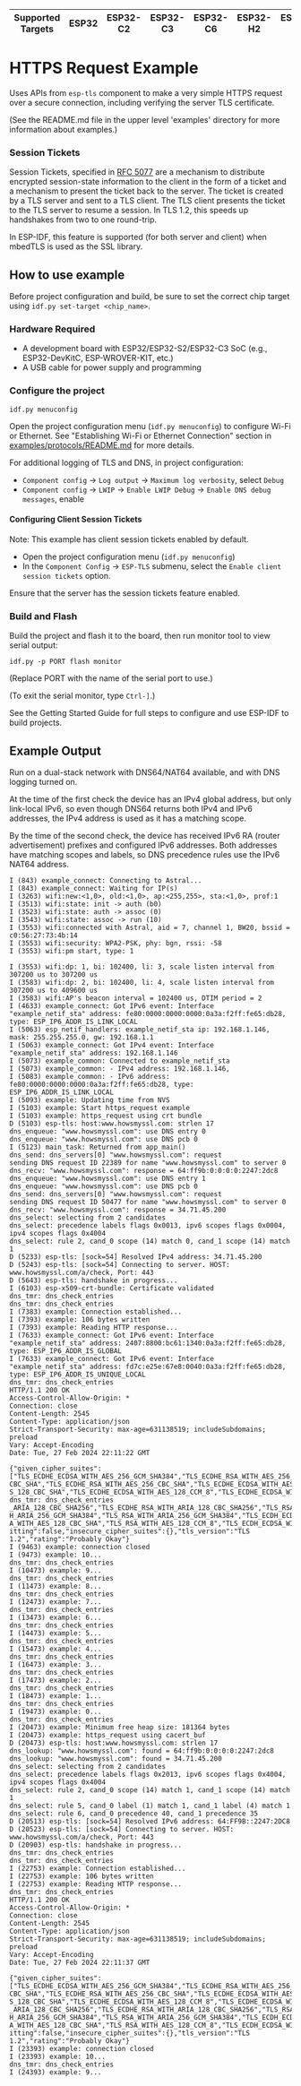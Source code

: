 | Supported Targets | ESP32 | ESP32-C2 | ESP32-C3 | ESP32-C6 | ESP32-H2 | ESP32-S2 | ESP32-S3 |
| ----------------- | ----- | -------- | -------- | -------- | -------- | -------- | -------- |

# HTTPS Request Example

Uses APIs from `esp-tls` component to make a very simple HTTPS request over a secure connection, including verifying the server TLS certificate.

(See the README.md file in the upper level 'examples' directory for more information about examples.)

### Session Tickets

Session Tickets, specified in [RFC 5077](https://datatracker.ietf.org/doc/html/rfc5077) are a mechanism to distribute encrypted
session-state information to the client in the form of a ticket and a mechanism to present the ticket back to the server.  The ticket is created by a TLS server and sent to a TLS client.  The TLS client presents the ticket to the TLS server to resume a session. In TLS 1.2, this speeds up handshakes from two to one round-trip.

In ESP-IDF, this feature is supported (for both server and client) when mbedTLS is used as the SSL library.

## How to use example
Before project configuration and build, be sure to set the correct chip target using `idf.py set-target <chip_name>`.

### Hardware Required

* A development board with ESP32/ESP32-S2/ESP32-C3 SoC (e.g., ESP32-DevKitC, ESP-WROVER-KIT, etc.)
* A USB cable for power supply and programming

### Configure the project

```
idf.py menuconfig
```

Open the project configuration menu (`idf.py menuconfig`) to configure Wi-Fi or Ethernet. See "Establishing Wi-Fi or Ethernet Connection" section in [examples/protocols/README.md](../../README.md) for more details.

For additional logging of TLS and DNS, in project configuration:

* `Component config` -> `Log output` -> `Maximum log verbosity`, select `Debug`
* `Component config` -> `LWIP` -> `Enable LWIP Debug` -> `Enable DNS debug messages`, enable

#### Configuring Client Session Tickets

Note: This example has client session tickets enabled by default.

* Open the project configuration menu (`idf.py menuconfig`)
* In the `Component Config` -> `ESP-TLS` submenu, select the `Enable client session tickets` option.

Ensure that the server has the session tickets feature enabled.

### Build and Flash

Build the project and flash it to the board, then run monitor tool to view serial output:

```
idf.py -p PORT flash monitor
```

(Replace PORT with the name of the serial port to use.)

(To exit the serial monitor, type ``Ctrl-]``.)

See the Getting Started Guide for full steps to configure and use ESP-IDF to build projects.

## Example Output

Run on a dual-stack network with DNS64/NAT64 available, and with DNS logging turned on.

At the time of the first check the device has an IPv4 global address, but only link-local IPv6, so even though DNS64 returns both IPv4 and IPv6 addresses, the IPv4 address is used as it has a matching scope.

By the time of the second check, the device has received IPv6 RA (router advertisement) prefixes and configured IPv6 addresses. Both addresses have matching scopes and labels, so DNS precedence rules use the IPv6 NAT64 address.

```
I (843) example_connect: Connecting to Astral...
I (843) example_connect: Waiting for IP(s)
I (3263) wifi:new:<1,0>, old:<1,0>, ap:<255,255>, sta:<1,0>, prof:1
I (3513) wifi:state: init -> auth (b0)
I (3523) wifi:state: auth -> assoc (0)
I (3543) wifi:state: assoc -> run (10)
I (3553) wifi:connected with Astral, aid = 7, channel 1, BW20, bssid = c0:56:27:73:4b:14
I (3553) wifi:security: WPA2-PSK, phy: bgn, rssi: -58
I (3553) wifi:pm start, type: 1

I (3553) wifi:dp: 1, bi: 102400, li: 3, scale listen interval from 307200 us to 307200 us
I (3583) wifi:dp: 2, bi: 102400, li: 4, scale listen interval from 307200 us to 409600 us
I (3583) wifi:AP's beacon interval = 102400 us, DTIM period = 2
I (4633) example_connect: Got IPv6 event: Interface "example_netif_sta" address: fe80:0000:0000:0000:0a3a:f2ff:fe65:db28, type: ESP_IP6_ADDR_IS_LINK_LOCAL
I (5063) esp_netif_handlers: example_netif_sta ip: 192.168.1.146, mask: 255.255.255.0, gw: 192.168.1.1
I (5063) example_connect: Got IPv4 event: Interface "example_netif_sta" address: 192.168.1.146
I (5073) example_common: Connected to example_netif_sta
I (5073) example_common: - IPv4 address: 192.168.1.146,
I (5083) example_common: - IPv6 address: fe80:0000:0000:0000:0a3a:f2ff:fe65:db28, type: ESP_IP6_ADDR_IS_LINK_LOCAL
I (5093) example: Updating time from NVS
I (5103) example: Start https_request example
I (5103) example: https_request using crt bundle
D (5103) esp-tls: host:www.howsmyssl.com: strlen 17
dns_enqueue: "www.howsmyssl.com": use DNS entry 0
dns_enqueue: "www.howsmyssl.com": use DNS pcb 0
I (5123) main_task: Returned from app_main()
dns_send: dns_servers[0] "www.howsmyssl.com": request
sending DNS request ID 22389 for name "www.howsmyssl.com" to server 0
dns_recv: "www.howsmyssl.com": response = 64:ff9b:0:0:0:0:2247:2dc8
dns_enqueue: "www.howsmyssl.com": use DNS entry 1
dns_enqueue: "www.howsmyssl.com": use DNS pcb 0
dns_send: dns_servers[0] "www.howsmyssl.com": request
sending DNS request ID 50477 for name "www.howsmyssl.com" to server 0
dns_recv: "www.howsmyssl.com": response = 34.71.45.200
dns_select: selecting from 2 candidates
dns_select: precedence labels flags 0x0013, ipv6 scopes flags 0x0004, ipv4 scopes flags 0x4004
dns_select: rule 2, cand_0 scope (14) match 0, cand_1 scope (14) match 1
D (5233) esp-tls: [sock=54] Resolved IPv4 address: 34.71.45.200
D (5243) esp-tls: [sock=54] Connecting to server. HOST: www.howsmyssl.com/a/check, Port: 443
D (5643) esp-tls: handshake in progress...
I (6103) esp-x509-crt-bundle: Certificate validated
dns_tmr: dns_check_entries
dns_tmr: dns_check_entries
I (7383) example: Connection established...
I (7393) example: 106 bytes written
I (7393) example: Reading HTTP response...
I (7633) example_connect: Got IPv6 event: Interface "example_netif_sta" address: 2407:8800:bc61:1340:0a3a:f2ff:fe65:db28, type: ESP_IP6_ADDR_IS_GLOBAL
I (7633) example_connect: Got IPv6 event: Interface "example_netif_sta" address: fd7c:e25e:67e8:0040:0a3a:f2ff:fe65:db28, type: ESP_IP6_ADDR_IS_UNIQUE_LOCAL
dns_tmr: dns_check_entries
HTTP/1.1 200 OK
Access-Control-Allow-Origin: *
Connection: close
Content-Length: 2545
Content-Type: application/json
Strict-Transport-Security: max-age=631138519; includeSubdomains; preload
Vary: Accept-Encoding
Date: Tue, 27 Feb 2024 22:11:22 GMT

{"given_cipher_suites":["TLS_ECDHE_ECDSA_WITH_AES_256_GCM_SHA384","TLS_ECDHE_RSA_WITH_AES_256_GCM_SHA384","TLS_ECDHE_ECDSA_WITH_AES_256_CCM","TLS_ECDHE_ECDSA_WITH_AES_256_CBC_SHA384","TLS_ECDHE_RSA_WITH_AES_256_CBC_SHA384","TLS_ECDHE_ECDSA_WITH_AES_256_
CBC_SHA","TLS_ECDHE_RSA_WITH_AES_256_CBC_SHA","TLS_ECDHE_ECDSA_WITH_AES_256_CCM_8","TLS_ECDHE_ECDSA_WITH_ARIA_256_GCM_SHA384","TLS_ECDHE_RSA_WITH_ARIA_256_GCM_SHA384","TLS_ECDHE_ECDSA_WITH_ARIA_256_CBC_SHA384","TLS_ECDHE_RSA_WITH_ARIA_256_CBC_SHA384","TLS_ECDHE_ECDSA_WITH_AES_128_GCM_SHA256","TLS_ECDHE_RSA_WITH_AES_128_GCM_SHA256","TLS_ECDHE_ECDSA_WITH_AES_128_CCM","TLS_ECDHE_ECDSA_WITH_AES_128_CBC_SHA256","TLS_ECDHE_RSA_WITH_AES_128_CBC_SHA256","TLS_ECDHE_ECDSA_WITH_AES_128_CBC_SHA","TLS_ECDHE_RSA_WITH_AE
S_128_CBC_SHA","TLS_ECDHE_ECDSA_WITH_AES_128_CCM_8","TLS_ECDHE_ECDSA_WITH_ARIA_128_GCM_SHA256","TLS_ECDHE_RSA_WITH_ARIA_128_GCM_SHA256","TLS_ECDHE_ECDSA_WITH
dns_tmr: dns_check_entries
_ARIA_128_CBC_SHA256","TLS_ECDHE_RSA_WITH_ARIA_128_CBC_SHA256","TLS_RSA_WITH_AES_256_GCM_SHA384","TLS_RSA_WITH_AES_256_CCM","TLS_RSA_WITH_AES_256_CBC_SHA256","TLS_RSA_WITH_AES_256_CBC_SHA","TLS_ECDH_RSA_WITH_AES_256_GCM_SHA384","TLS_ECDH_RSA_WITH_AES_256_CBC_SHA384","TLS_ECDH_RSA_WITH_AES_256_CBC_SHA","TLS_ECDH_ECDSA_WITH_AES_256_GCM_SHA384","TLS_ECDH_ECDSA_WITH_AES_256_CBC_SHA384","TLS_ECDH_ECDSA_WITH_AES_256_CBC_SHA","TLS_RSA_WITH_AES_256_CCM_8","TLS_ECDH_ECDSA_WITH_ARIA_256_GCM_SHA384","TLS_ECDH_RSA_WIT
H_ARIA_256_GCM_SHA384","TLS_RSA_WITH_ARIA_256_GCM_SHA384","TLS_ECDH_ECDSA_WITH_ARIA_256_CBC_SHA384","TLS_ECDH_RSA_WITH_ARIA_256_CBC_SHA384","TLS_RSA_WITH_ARIA_256_CBC_SHA384","TLS_RSA_WITH_AES_128_GCM_SHA256","TLS_RSA_WITH_AES_128_CCM","TLS_RSA_WITH_AES_128_CBC_SHA256","TLS_RSA_WITH_AES_128_CBC_SHA","TLS_ECDH_RSA_WITH_AES_128_GCM_SHA256","TLS_ECDH_RSA_WITH_AES_128_CBC_SHA256","TLS_ECDH_RSA_WITH_AES_128_CBC_SHA","TLS_ECDH_ECDSA_WITH_AES_128_GCM_SHA256","TLS_ECDH_ECDSA_WITH_AES_128_CBC_SHA256","TLS_ECDH_ECDS
A_WITH_AES_128_CBC_SHA","TLS_RSA_WITH_AES_128_CCM_8","TLS_ECDH_ECDSA_WITH_ARIA_128_GCM_SHA256","TLS_ECDH_RSA_WITH_ARIA_128_GCM_SHA256","TLS_RSA_WITH_ARIA_128_GCM_SHA256","TLS_ECDH_ECDSA_WITH_ARIA_128_CBC_SHA256","TLS_ECDH_RSA_WITH_ARIA_128_CBC_SHA256","TLS_RSA_WITH_ARIA_128_CBC_SHA256","TLS_EMPTY_RENEGOTIATION_INFO_SCSV"],"ephemeral_keys_supported":true,"session_ticket_supported":true,"tls_compression_supported":false,"unknown_cipher_suite_supported":false,"beast_vuln":false,"able_to_detect_n_minus_one_spl
itting":false,"insecure_cipher_suites":{},"tls_version":"TLS 1.2","rating":"Probably Okay"}
I (9463) example: connection closed
I (9473) example: 10...
dns_tmr: dns_check_entries
I (10473) example: 9...
dns_tmr: dns_check_entries
I (11473) example: 8...
dns_tmr: dns_check_entries
I (12473) example: 7...
dns_tmr: dns_check_entries
I (13473) example: 6...
dns_tmr: dns_check_entries
I (14473) example: 5...
dns_tmr: dns_check_entries
I (15473) example: 4...
dns_tmr: dns_check_entries
I (16473) example: 3...
dns_tmr: dns_check_entries
I (17473) example: 2...
dns_tmr: dns_check_entries
I (18473) example: 1...
dns_tmr: dns_check_entries
I (19473) example: 0...
dns_tmr: dns_check_entries
I (20473) example: Minimum free heap size: 181364 bytes
I (20473) example: https_request using cacert_buf
D (20473) esp-tls: host:www.howsmyssl.com: strlen 17
dns_lookup: "www.howsmyssl.com": found = 64:ff9b:0:0:0:0:2247:2dc8
dns_lookup: "www.howsmyssl.com": found = 34.71.45.200
dns_select: selecting from 2 candidates
dns_select: precedence labels flags 0x2013, ipv6 scopes flags 0x4004, ipv4 scopes flags 0x4004
dns_select: rule 2, cand_0 scope (14) match 1, cand_1 scope (14) match 1
dns_select: rule 5, cand_0 label (1) match 1, cand_1 label (4) match 1
dns_select: rule 6, cand_0 precedence 40, cand_1 precedence 35
D (20513) esp-tls: [sock=54] Resolved IPv6 address: 64:FF9B::2247:2DC8
D (20523) esp-tls: [sock=54] Connecting to server. HOST: www.howsmyssl.com/a/check, Port: 443
D (20903) esp-tls: handshake in progress...
dns_tmr: dns_check_entries
dns_tmr: dns_check_entries
I (22753) example: Connection established...
I (22753) example: 106 bytes written
I (22753) example: Reading HTTP response...
dns_tmr: dns_check_entries
HTTP/1.1 200 OK
Access-Control-Allow-Origin: *
Connection: close
Content-Length: 2545
Content-Type: application/json
Strict-Transport-Security: max-age=631138519; includeSubdomains; preload
Vary: Accept-Encoding
Date: Tue, 27 Feb 2024 22:11:37 GMT

{"given_cipher_suites":["TLS_ECDHE_ECDSA_WITH_AES_256_GCM_SHA384","TLS_ECDHE_RSA_WITH_AES_256_GCM_SHA384","TLS_ECDHE_ECDSA_WITH_AES_256_CCM","TLS_ECDHE_ECDSA_WITH_AES_256_CBC_SHA384","TLS_ECDHE_RSA_WITH_AES_256_CBC_SHA384","TLS_ECDHE_ECDSA_WITH_AES_256_
CBC_SHA","TLS_ECDHE_RSA_WITH_AES_256_CBC_SHA","TLS_ECDHE_ECDSA_WITH_AES_256_CCM_8","TLS_ECDHE_ECDSA_WITH_ARIA_256_GCM_SHA384","TLS_ECDHE_RSA_WITH_ARIA_256_GCM_SHA384","TLS_ECDHE_ECDSA_WITH_ARIA_256_CBC_SHA384","TLS_ECDHE_RSA_WITH_ARIA_256_CBC_SHA384","TLS_ECDHE_ECDSA_WITH_AES_128_GCM_SHA256","TLS_ECDHE_RSA_WITH_AES_128_GCM_SHA256","TLS_ECDHE_ECDSA_WITH_AES_128_CCM","TLS_ECDHE_ECDSA_WITH_AES_128_CBC_SHA256","TLS_ECDHE_RSA_WITH_AES_128_CBC_SHA256","TLS_ECDHE_ECDSA_WITH_AES_128_CBC_SHA","TLS_ECDHE_RSA_WITH_AE
S_128_CBC_SHA","TLS_ECDHE_ECDSA_WITH_AES_128_CCM_8","TLS_ECDHE_ECDSA_WITH_ARIA_128_GCM_SHA256","TLS_ECDHE_RSA_WITH_ARIA_128_GCM_SHA256","TLS_ECDHE_ECDSA_WITH
_ARIA_128_CBC_SHA256","TLS_ECDHE_RSA_WITH_ARIA_128_CBC_SHA256","TLS_RSA_WITH_AES_256_GCM_SHA384","TLS_RSA_WITH_AES_256_CCM","TLS_RSA_WITH_AES_256_CBC_SHA256","TLS_RSA_WITH_AES_256_CBC_SHA","TLS_ECDH_RSA_WITH_AES_256_GCM_SHA384","TLS_ECDH_RSA_WITH_AES_256_CBC_SHA384","TLS_ECDH_RSA_WITH_AES_256_CBC_SHA","TLS_ECDH_ECDSA_WITH_AES_256_GCM_SHA384","TLS_ECDH_ECDSA_WITH_AES_256_CBC_SHA384","TLS_ECDH_ECDSA_WITH_AES_256_CBC_SHA","TLS_RSA_WITH_AES_256_CCM_8","TLS_ECDH_ECDSA_WITH_ARIA_256_GCM_SHA384","TLS_ECDH_RSA_WIT
H_ARIA_256_GCM_SHA384","TLS_RSA_WITH_ARIA_256_GCM_SHA384","TLS_ECDH_ECDSA_WITH_ARIA_256_CBC_SHA384","TLS_ECDH_RSA_WITH_ARIA_256_CBC_SHA384","TLS_RSA_WITH_ARIA_256_CBC_SHA384","TLS_RSA_WITH_AES_128_GCM_SHA256","TLS_RSA_WITH_AES_128_CCM","TLS_RSA_WITH_AES_128_CBC_SHA256","TLS_RSA_WITH_AES_128_CBC_SHA","TLS_ECDH_RSA_WITH_AES_128_GCM_SHA256","TLS_ECDH_RSA_WITH_AES_128_CBC_SHA256","TLS_ECDH_RSA_WITH_AES_128_CBC_SHA","TLS_ECDH_ECDSA_WITH_AES_128_GCM_SHA256","TLS_ECDH_ECDSA_WITH_AES_128_CBC_SHA256","TLS_ECDH_ECDS
A_WITH_AES_128_CBC_SHA","TLS_RSA_WITH_AES_128_CCM_8","TLS_ECDH_ECDSA_WITH_ARIA_128_GCM_SHA256","TLS_ECDH_RSA_WITH_ARIA_128_GCM_SHA256","TLS_RSA_WITH_ARIA_128_GCM_SHA256","TLS_ECDH_ECDSA_WITH_ARIA_128_CBC_SHA256","TLS_ECDH_RSA_WITH_ARIA_128_CBC_SHA256","TLS_RSA_WITH_ARIA_128_CBC_SHA256","TLS_EMPTY_RENEGOTIATION_INFO_SCSV"],"ephemeral_keys_supported":true,"session_ticket_supported":true,"tls_compression_supported":false,"unknown_cipher_suite_supported":false,"beast_vuln":false,"able_to_detect_n_minus_one_spl
itting":false,"insecure_cipher_suites":{},"tls_version":"TLS 1.2","rating":"Probably Okay"}
I (23393) example: connection closed
I (23393) example: 10...
dns_tmr: dns_check_entries
I (24393) example: 9...
```
